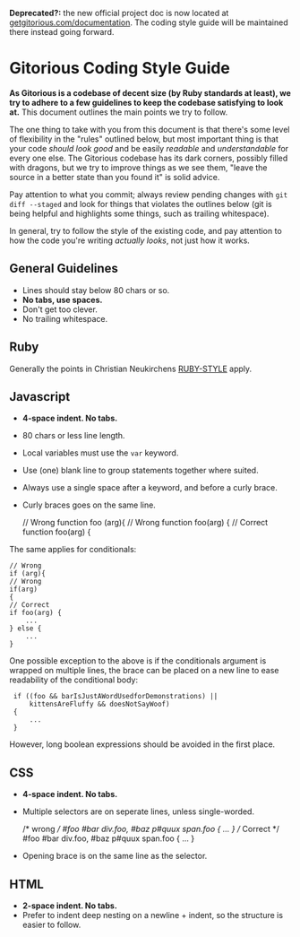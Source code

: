 **Deprecated?:** the new official project doc is now located at [getgitorious.com/documentation](http://getgitorious.com/documentation). The coding style guide will be maintained there instead going forward.

Gitorious Coding Style Guide
=============================

**As Gitorious is a codebase of decent size (by Ruby standards at least), we try to adhere to a few guidelines to keep the codebase satisfying to look at.** This document outlines the main points we try to follow.

The one thing to take with you from this document is that there's some level of flexibility in the "rules" outlined below, but most important thing is that your code _should look good_ and be easily _readable_ and _understandable_ for every one else. The Gitorious codebase has its dark corners, possibly filled with dragons, but we try to improve things as we see them, "leave the source in a better state than you found it" is solid advice.

Pay attention to what you commit; always review pending changes with `git diff --staged` and look for things that violates the outlines below (git is being helpful and highlights some things, such as trailing whitespace).

In general, try to follow the style of the existing code, and pay attention to how the code you're writing _actually looks_, not just how it works.


General Guidelines
--------------------

* Lines should stay below 80 chars or so.
* **No tabs, use spaces.**
* Don't get too clever.
* No trailing whitespace.


Ruby
--------------------

Generally the points in Christian Neukirchens [RUBY-STYLE](http://github.com/chneukirchen/styleguide/raw/master/RUBY-STYLE) apply.


Javascript
--------------------

* **4-space indent. No tabs.**
* 80 chars or less line length.
* Local variables must use the `var` keyword.
* Use (one) blank line to group statements together where suited.
* Always use a single space after a keyword, and before a curly brace.
* Curly braces goes on the same line.

    // Wrong
    function foo (arg){
    // Wrong
    function foo(arg)
    {
    // Correct
    function foo(arg) {

The same applies for conditionals:

    // Wrong
    if (arg){
    // Wrong
    if(arg)
    {
    // Correct
    if foo(arg) {
        ...
    } else {
        ...
    }

One possible exception to the above is if the conditionals argument is wrapped on multiple lines, the brace can be placed on a new line to ease readability of the conditional body:

     if ((foo && barIsJustAWordUsedforDemonstrations) ||
         kittensAreFluffy && doesNotSayWoof)
     {
         ...
     }

However, long boolean expressions should be avoided in the first place.


CSS
--------------------

* **4-space indent. No tabs.**
* Multiple selectors are on seperate lines, unless single-worded.

    /* wrong */
    \#foo #bar div.foo, #baz p#quux span.foo {
        ...
    }
    /* Correct */
    \#foo #bar div.foo,
    \#baz p#quux span.foo {
        ...
    }

* Opening brace is on the same line as the selector.


HTML
--------------------

* **2-space indent. No tabs.**
* Prefer to indent deep nesting on a newline + indent, so the structure is easier to follow.